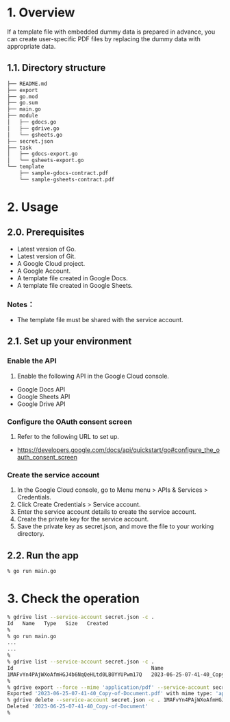 # 1. Overview
If a template file with embedded dummy data is prepared in advance, you can create user-specific PDF files by replacing the dummy data with appropriate data.

## 1.1. Directory structure
```sh
├── README.md
├── export
├── go.mod
├── go.sum
├── main.go
├── module
│   ├── gdocs.go
│   ├── gdrive.go
│   └── gsheets.go
├── secret.json
├── task
│   ├── gdocs-export.go
│   └── gsheets-export.go
└── template
    ├── sample-gdocs-contract.pdf
    └── sample-gsheets-contract.pdf
```


# 2. Usage
## 2.0. Prerequisites
- Latest version of Go.
- Latest version of Git.
- A Google Cloud project.
- A Google Account.
- A template file created in Google Docs.
- A template file created in Google Sheets.

### Notes：
- The template file must be shared with the service account.


## 2.1. Set up your environment
### Enable the API
1. Enable the following API in the Google Cloud console.
  - Google Docs API
  - Google Sheets API
  - Google Drive API

### Configure the OAuth consent screen

1. Refer to the following URL to set up.
  - https://developers.google.com/docs/api/quickstart/go#configure_the_oauth_consent_screen

### Create the service account
1. In the Google Cloud console, go to Menu menu > APIs & Services > Credentials.
2. Click Create Credentials > Service account.
3. Enter the service account details to create the service account.
4. Create the private key for the service account.
5. Save the private key as secret.json, and move the file to your working directory.


## 2.2. Run the app

```sh
% go run main.go
```

# 3. Check the operation

```sh
% gdrive list --service-account secret.json -c .
Id   Name   Type   Size   Created
% 
% go run main.go
...
...
% 
% gdrive list --service-account secret.json -c . 
Id                                             Name                                   Type   Size     Created
1MAFvYn4PAjWXoAfmHGJ4b6NqQeHLtd0LB0YYUPwm17Q   2023-06-25-07-41-40_Copy-of-Document   doc    4.2 KB   2023-06-25 07:41:40
% 
% gdrive export --force --mime 'application/pdf' --service-account secret.json -c . 1MAFvYn4PAjWXoAfmHGJ4b6NqQeHLtd0LB0YYUPwm17Q
Exported '2023-06-25-07-41-40_Copy-of-Document.pdf' with mime type: 'application/pdf'
% gdrive delete --service-account secret.json -c . 1MAFvYn4PAjWXoAfmHGJ4b6NqQeHLtd0LB0YYUPwm17Q
Deleted '2023-06-25-07-41-40_Copy-of-Document'
% 
```